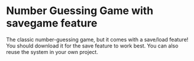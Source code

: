 # Number Guessing Game with savegame feature
The classic number-guessing game, but it comes with a save/load feature! You should download it for the save feature to work best.
You can also reuse the system in your own project.
